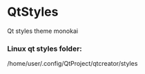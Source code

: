 # QtStyles
Qt styles theme monokai

### Linux qt styles folder:
/home/user/.config/QtProject/qtcreator/styles
